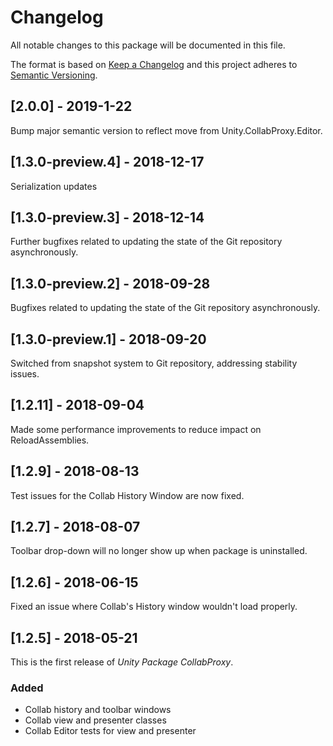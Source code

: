 # Changelog
All notable changes to this package will be documented in this file.

The format is based on [Keep a Changelog](http://keepachangelog.com/en/1.0.0/)
and this project adheres to [Semantic Versioning](http://semver.org/spec/v2.0.0.html).

## [2.0.0] - 2019-1-22
Bump major semantic version to reflect move from Unity.CollabProxy.Editor.

## [1.3.0-preview.4] - 2018-12-17
Serialization updates

## [1.3.0-preview.3] - 2018-12-14
Further bugfixes related to updating the state of the Git repository asynchronously.

## [1.3.0-preview.2] - 2018-09-28
Bugfixes related to updating the state of the Git repository asynchronously.

## [1.3.0-preview.1] - 2018-09-20
Switched from snapshot system to Git repository, addressing stability issues.

## [1.2.11] - 2018-09-04
Made some performance improvements to reduce impact on ReloadAssemblies.

## [1.2.9] - 2018-08-13
Test issues for the Collab History Window are now fixed.

## [1.2.7] - 2018-08-07
Toolbar drop-down will no longer show up when package is uninstalled.

## [1.2.6] - 2018-06-15
Fixed an issue where Collab's History window wouldn't load properly.

## [1.2.5] - 2018-05-21
This is the first release of *Unity Package CollabProxy*.

### Added
- Collab history and toolbar windows
- Collab view and presenter classes
- Collab Editor tests for view and presenter
